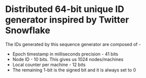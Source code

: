 
# Distributed 64-bit unique ID generator inspired by Twitter Snowflake
The IDs generated by this sequence generator are composed of -
- Epoch timestamp in milliseconds precision - 41 bits
- Node ID - 10 bits. This gives us 1024 nodes/machines
- Local counter per machine - 12 bits 
- The remaining 1-bit is the signed bit and it is always set to 0




